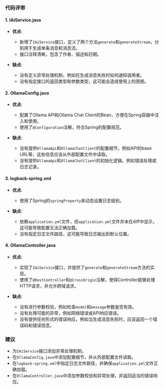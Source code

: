 ### 代码评审

#### 1. IAiService.java
- **优点**:
  - 新增了`IAiService`接口，定义了两个方法`generate`和`generateStream`，分别用于生成单条消息和消息流。
  - 接口注释清晰，包含了作者、描述和日期。
  
- **缺点**:
  - 没有定义异常处理机制，例如在生成消息失败时如何通知调用者。
  - 没有指定接口的返回类型和参数类型，这可能会造成使用上的困惑。

#### 2. OllamaConfig.java
- **优点**:
  - 配置了Ollama API和Ollama Chat Client的Bean，方便在Spring容器中注入和使用。
  - 使用了`@Configuration`注解，符合Spring的配置规范。

- **缺点**:
  - 没有提供`OllamaApi`和`OllamaChatClient`的配置细节，例如API的base URL等，这些信息应该从外部配置文件中读取。
  - 没有提供`OllamaApi`和`OllamaChatClient`的初始化逻辑，例如错误处理或日志记录。

#### 3. logback-spring.xml
- **优点**:
  - 使用了Spring的`springProperty`来动态设置日志级别。
  
- **缺点**:
  - 依赖`application.yml`文件，但`application.yml`文件并未在diff中显示，这可能导致配置无法正确加载。
  - 没有指定日志文件路径，这可能导致日志输出到默认位置。

#### 4. OllamaController.java
- **优点**:
  - 实现了`IAiService`接口，并提供了`generate`和`generateStream`方法的实现。
  - 使用了`@RestController`和`@CrossOrigin`注解，使得Controller能够处理HTTP请求，并允许跨域请求。

- **缺点**:
  - 没有进行参数校验，例如检查`model`和`message`参数是否有效。
  - 没有处理可能的异常，例如网络错误或API响应错误。
  - 没有提供任何形式的错误响应，例如当生成消息失败时，应该返回一个错误码和错误信息。

### 建议
- 为`IAiService`接口添加异常处理机制。
- 在`OllamaConfig.java`中添加配置细节，并从外部配置文件读取。
- 在`logback-spring.xml`中指定日志文件路径，并确保`application.yml`文件正确加载。
- 在`OllamaController.java`中添加参数校验和异常处理，并返回适当的错误响应。
